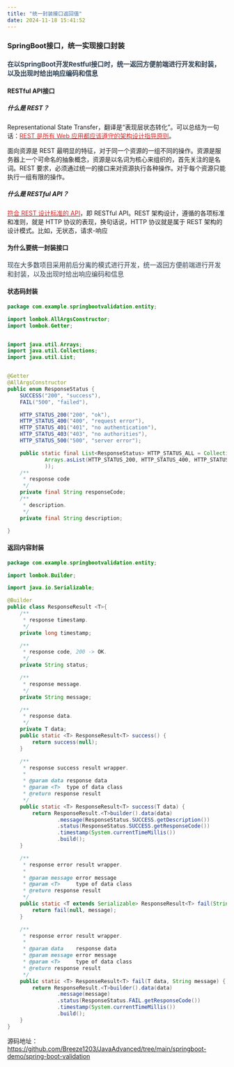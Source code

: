 ```yaml
---
title: "统一封装接口返回值"
date: 2024-11-18 15:41:52
---
```


### SpringBoot接口，统一实现接口封装

#### <span style="font-size: 14.88px; color: rgb(44, 62, 80)">在以SpringBoot开发Restful接口时，统一返回方便前端进行开发和封装，以及出现时给出响应编码和信息</span>

#### **RESTful API接口**

##### **什么是 REST**？

Representational State Transfer，翻译是“表现层状态转化”。可以总结为一句话：<u><span color="rgb(220, 38, 38)" fontsize="" style="color: rgb(220, 38, 38)">REST 是所有 Web 应用都应该遵守的架构设计指导原则</span></u>。

面向资源是 REST 最明显的特征，对于同一个资源的一组不同的操作。资源是服务器上一个可命名的抽象概念，资源是以名词为核心来组织的，首先关注的是名词。REST 要求，必须通过统一的接口来对资源执行各种操作。对于每个资源只能执行一组有限的操作。

##### **什么是 RESTful API**？

<u><span color="rgb(220, 38, 38)" fontsize="" style="color: rgb(220, 38, 38)">符合 REST 设计标准的 API</span></u>，即 RESTful API。REST 架构设计，遵循的各项标准和准则，就是 HTTP 协议的表现，换句话说，HTTP 协议就是属于 REST 架构的设计模式。比如，无状态，请求-响应

#### **为什么要统一封装接口**

<span style="font-size: 14.88px; color: rgb(44, 62, 80)">现在大多数项目采用前后分离的模式进行开发，统一返回方便前端进行开发和封装，以及出现时给出响应编码和信息</span>

#### **状态码封装**

``` java
package com.example.springbootvalidation.entity;

import lombok.AllArgsConstructor;
import lombok.Getter;


import java.util.Arrays;
import java.util.Collections;
import java.util.List;


@Getter
@AllArgsConstructor
public enum ResponseStatus {
    SUCCESS("200", "success"),
    FAIL("500", "failed"),

    HTTP_STATUS_200("200", "ok"),
    HTTP_STATUS_400("400", "request error"),
    HTTP_STATUS_401("401", "no authentication"),
    HTTP_STATUS_403("403", "no authorities"),
    HTTP_STATUS_500("500", "server error");

    public static final List<ResponseStatus> HTTP_STATUS_ALL = Collections.unmodifiableList(
            Arrays.asList(HTTP_STATUS_200, HTTP_STATUS_400, HTTP_STATUS_401, HTTP_STATUS_403, HTTP_STATUS_500
            ));
    /**
     * response code
     */
    private final String responseCode;
    /**
     * description.
     */
    private final String description;

}
```

#### 返回内容封装

``` java
package com.example.springbootvalidation.entity;

import lombok.Builder;

import java.io.Serializable;

@Builder
public class ResponseResult <T>{
    /**
     * response timestamp.
     */
    private long timestamp;

    /**
     * response code, 200 -> OK.
     */
    private String status;

    /**
     * response message.
     */
    private String message;

    /**
     * response data.
     */
    private T data;
    public static <T> ResponseResult<T> success() {
        return success(null);
    }

    /**
     * response success result wrapper.
     *
     * @param data response data
     * @param <T>  type of data class
     * @return response result
     */
    public static <T> ResponseResult<T> success(T data) {
        return ResponseResult.<T>builder().data(data)
                .message(ResponseStatus.SUCCESS.getDescription())
                .status(ResponseStatus.SUCCESS.getResponseCode())
                .timestamp(System.currentTimeMillis())
                .build();
    }

    /**
     * response error result wrapper.
     *
     * @param message error message
     * @param <T>     type of data class
     * @return response result
     */
    public static <T extends Serializable> ResponseResult<T> fail(String message) {
        return fail(null, message);
    }

    /**
     * response error result wrapper.
     *
     * @param data    response data
     * @param message error message
     * @param <T>     type of data class
     * @return response result
     */
    public static <T> ResponseResult<T> fail(T data, String message) {
        return ResponseResult.<T>builder().data(data)
                .message(message)
                .status(ResponseStatus.FAIL.getResponseCode())
                .timestamp(System.currentTimeMillis())
                .build();
    }
}
```

源码地址：<a href="https://github.com/Breeze1203/JavaAdvanced/tree/main/springboot-demo/spring-boot-validation" rel="noopener noreferrer nofollow" target="_blank">https://github.com/Breeze1203/JavaAdvanced/tree/main/springboot-demo/spring-boot-validation</a>

